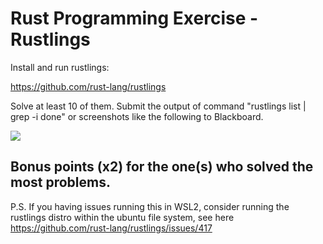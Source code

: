 # Rust Programming Exercise - Rustlings

Install and run rustlings:

https://github.com/rust-lang/rustlings

Solve at least 10 of them. Submit the output of command "rustlings list | grep -i done" or screenshots like the following to Blackboard.  

![](https://imgur.com/m3QcO6e.png)

## Bonus points (x2) for the one(s) who solved the most problems.

P.S. If you having issues running this in WSL2, consider running the rustlings distro within the ubuntu file system, see here
https://github.com/rust-lang/rustlings/issues/417



